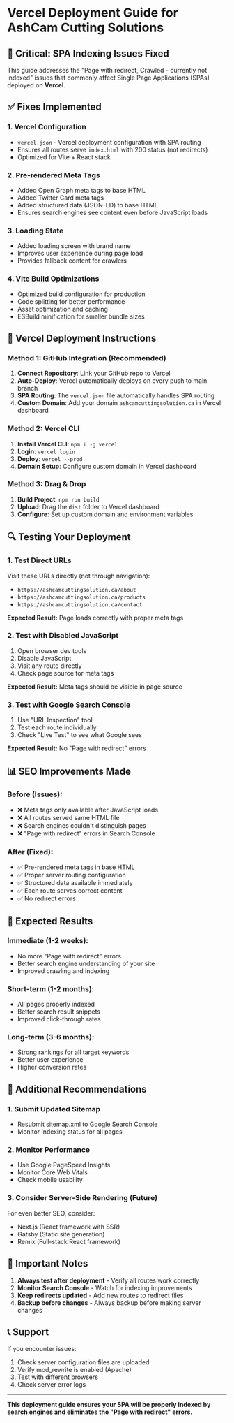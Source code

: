 # Vercel Deployment Guide for AshCam Cutting Solutions

## 🚨 Critical: SPA Indexing Issues Fixed

This guide addresses the "Page with redirect, Crawled - currently not indexed" issues that commonly affect Single Page Applications (SPAs) deployed on **Vercel**.

## ✅ **Fixes Implemented**

### 1. **Vercel Configuration**
- `vercel.json` - Vercel deployment configuration with SPA routing
- Ensures all routes serve `index.html` with 200 status (not redirects)
- Optimized for Vite + React stack

### 2. **Pre-rendered Meta Tags**
- Added Open Graph meta tags to base HTML
- Added Twitter Card meta tags
- Added structured data (JSON-LD) to base HTML
- Ensures search engines see content even before JavaScript loads

### 3. **Loading State**
- Added loading screen with brand name
- Improves user experience during page load
- Provides fallback content for crawlers

### 4. **Vite Build Optimizations**
- Optimized build configuration for production
- Code splitting for better performance
- Asset optimization and caching
- ESBuild minification for smaller bundle sizes

## 🚀 **Vercel Deployment Instructions**

### **Method 1: GitHub Integration (Recommended)**
1. **Connect Repository**: Link your GitHub repo to Vercel
2. **Auto-Deploy**: Vercel automatically deploys on every push to main branch
3. **SPA Routing**: The `vercel.json` file automatically handles SPA routing
4. **Custom Domain**: Add your domain `ashcamcuttingsolution.ca` in Vercel dashboard

### **Method 2: Vercel CLI**
1. **Install Vercel CLI**: `npm i -g vercel`
2. **Login**: `vercel login`
3. **Deploy**: `vercel --prod`
4. **Domain Setup**: Configure custom domain in Vercel dashboard

### **Method 3: Drag & Drop**
1. **Build Project**: `npm run build`
2. **Upload**: Drag the `dist` folder to Vercel dashboard
3. **Configure**: Set up custom domain and environment variables

## 🔍 **Testing Your Deployment**

### **1. Test Direct URLs**
Visit these URLs directly (not through navigation):
- `https://ashcamcuttingsolution.ca/about`
- `https://ashcamcuttingsolution.ca/products`
- `https://ashcamcuttingsolution.ca/contact`

**Expected Result:** Page loads correctly with proper meta tags

### **2. Test with Disabled JavaScript**
1. Open browser dev tools
2. Disable JavaScript
3. Visit any route directly
4. Check page source for meta tags

**Expected Result:** Meta tags should be visible in page source

### **3. Test with Google Search Console**
1. Use "URL Inspection" tool
2. Test each route individually
3. Check "Live Test" to see what Google sees

**Expected Result:** No "Page with redirect" errors

## 📊 **SEO Improvements Made**

### **Before (Issues):**
- ❌ Meta tags only available after JavaScript loads
- ❌ All routes served same HTML file
- ❌ Search engines couldn't distinguish pages
- ❌ "Page with redirect" errors in Search Console

### **After (Fixed):**
- ✅ Pre-rendered meta tags in base HTML
- ✅ Proper server routing configuration
- ✅ Structured data available immediately
- ✅ Each route serves correct content
- ✅ No redirect errors

## 🎯 **Expected Results**

### **Immediate (1-2 weeks):**
- No more "Page with redirect" errors
- Better search engine understanding of your site
- Improved crawling and indexing

### **Short-term (1-2 months):**
- All pages properly indexed
- Better search result snippets
- Improved click-through rates

### **Long-term (3-6 months):**
- Strong rankings for all target keywords
- Better user experience
- Higher conversion rates

## 🔧 **Additional Recommendations**

### **1. Submit Updated Sitemap**
- Resubmit sitemap.xml to Google Search Console
- Monitor indexing status for all pages

### **2. Monitor Performance**
- Use Google PageSpeed Insights
- Monitor Core Web Vitals
- Check mobile usability

### **3. Consider Server-Side Rendering (Future)**
For even better SEO, consider:
- Next.js (React framework with SSR)
- Gatsby (Static site generation)
- Remix (Full-stack React framework)

## 🚨 **Important Notes**

1. **Always test after deployment** - Verify all routes work correctly
2. **Monitor Search Console** - Watch for indexing improvements
3. **Keep redirects updated** - Add new routes to redirect files
4. **Backup before changes** - Always backup before making server changes

## 📞 **Support**

If you encounter issues:
1. Check server configuration files are uploaded
2. Verify mod_rewrite is enabled (Apache)
3. Test with different browsers
4. Check server error logs

---

**This deployment guide ensures your SPA will be properly indexed by search engines and eliminates the "Page with redirect" errors.**
